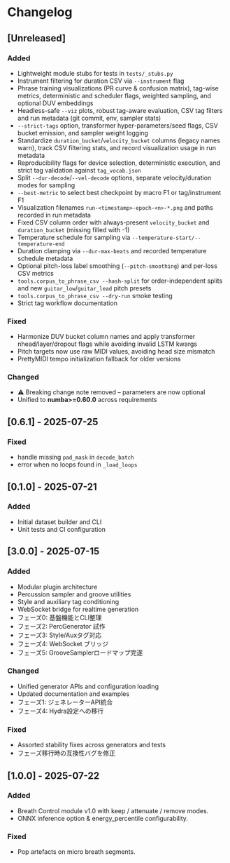 # Changelog

## [Unreleased]
### Added
- Lightweight module stubs for tests in `tests/_stubs.py`
- Instrument filtering for duration CSV via `--instrument` flag
- Phrase training visualizations (PR curve & confusion matrix), tag-wise metrics,
  deterministic and scheduler flags, weighted sampling, and optional DUV embeddings
- Headless-safe `--viz` plots, robust tag-aware evaluation, CSV tag filters and run
  metadata (git commit, env, sampler stats)
- `--strict-tags` option, transformer hyper-parameters/seed flags, CSV bucket
  emission, and sampler weight logging
- Standardize `duration_bucket`/`velocity_bucket` columns (legacy names warn),
  track CSV filtering stats, and record visualization usage in run metadata
- Reproducibility flags for device selection, deterministic execution, and
  strict tag validation against `tag_vocab.json`
- Split `--dur-decode`/`--vel-decode` options, separate velocity/duration modes
  for sampling
- `--best-metric` to select best checkpoint by macro F1 or tag/instrument F1
- Visualization filenames `run-<timestamp>-epoch-<n>-*.png` and paths recorded
  in run metadata
- Fixed CSV column order with always-present `velocity_bucket` and
  `duration_bucket` (missing filled with -1)
- Temperature schedule for sampling via `--temperature-start/--temperature-end`
- Duration clamping via `--dur-max-beats` and recorded temperature schedule metadata
- Optional pitch-loss label smoothing (`--pitch-smoothing`) and per-loss CSV metrics
- `tools.corpus_to_phrase_csv --hash-split` for order-independent splits and new
  `guitar_low`/`guitar_lead` pitch presets
- `tools.corpus_to_phrase_csv --dry-run` smoke testing
- Strict tag workflow documentation
### Fixed
- Harmonize DUV bucket column names and apply transformer nhead/layer/dropout
  flags while avoiding invalid LSTM kwargs
- Pitch targets now use raw MIDI values, avoiding head size mismatch
- PrettyMIDI tempo initialization fallback for older versions
### Changed
- ⚠️ Breaking change note removed – parameters are now optional
- Unified to **numba>=0.60.0** across requirements

## [0.6.1] - 2025-07-25
### Fixed
- handle missing `pad_mask` in `decode_batch`
- error when no loops found in `_load_loops`

## [0.1.0] - 2025-07-21
### Added
- Initial dataset builder and CLI
- Unit tests and CI configuration

## [3.0.0] - 2025-07-15

### Added
- Modular plugin architecture
- Percussion sampler and groove utilities
- Style and auxiliary tag conditioning
- WebSocket bridge for realtime generation
- フェーズ0: 基盤機能とCLI整理
- フェーズ2: PercGenerator 試作
- フェーズ3: Style/Auxタグ対応
- フェーズ4: WebSocket ブリッジ
- フェーズ5: GrooveSamplerロードマップ完遂

### Changed
- Unified generator APIs and configuration loading
- Updated documentation and examples
- フェーズ1: ジェネレーターAPI統合
- フェーズ4: Hydra設定への移行

### Fixed
- Assorted stability fixes across generators and tests
- フェーズ移行時の互換性バグを修正
## [1.0.0] - 2025-07-22

### Added
- Breath Control module v1.0 with keep / attenuate / remove modes.
- ONNX inference option & energy_percentile configurability.

### Fixed
- Pop artefacts on micro breath segments.
